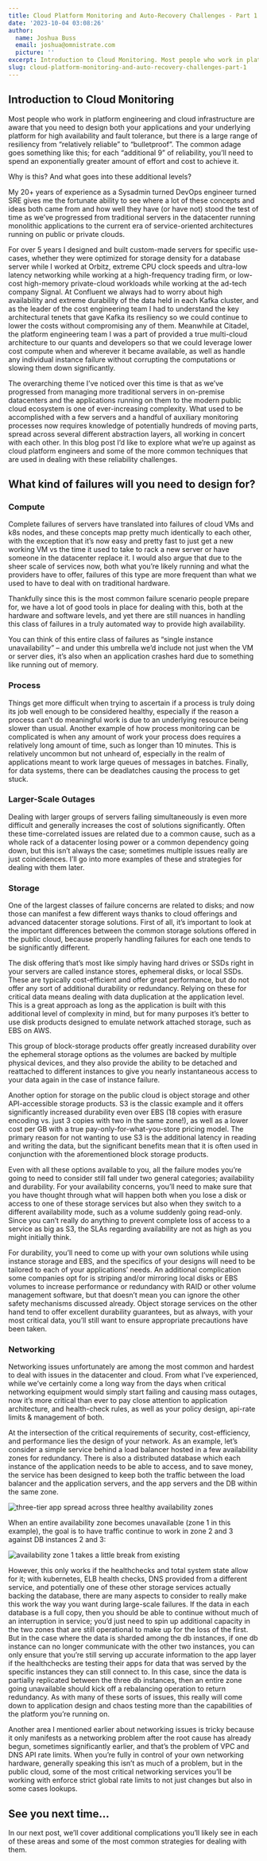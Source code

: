 ```yaml
---
title: Cloud Platform Monitoring and Auto-Recovery Challenges - Part 1
date: '2023-10-04 03:08:26'
author:
  name: Joshua Buss
  email: joshua@omnistrate.com
  picture: ''
excerpt: Introduction to Cloud Monitoring. Most people who work in platform engineering and cloud infrastructure are aware that you need to design both your applications and your underlying platform...
slug: cloud-platform-monitoring-and-auto-recovery-challenges-part-1
---
```


<h2>Introduction to Cloud Monitoring</h2>
Most people who work in platform engineering and cloud infrastructure are aware that you need to design both your applications and your underlying platform for high availability and fault tolerance, but there is a large range of resiliency from “relatively reliable” to “bulletproof”.  The common adage goes something like this; for each “additional 9” of reliability, you’ll need to spend an exponentially greater amount of effort and cost to achieve it.

Why is this?  And what goes into these additional levels?

My 20+ years of experience as a Sysadmin turned DevOps engineer turned SRE gives me the fortunate ability to see where a lot of these concepts and ideas both came from and how well they have (or have not) stood the test of time as we’ve progressed from traditional servers in the datacenter running monolithic applications to the current era of service-oriented architectures running on public or private clouds.

For over 5 years I designed and built custom-made servers for specific use-cases, whether they were optimized for storage density for a database server while I worked at Orbitz, extreme CPU clock speeds and ultra-low latency networking while working at a high-frequency trading firm, or low-cost high-memory private-cloud workloads while working at the ad-tech company Signal.  At Confluent we always had to worry about high availability and extreme durability of the data held in each Kafka cluster, and as the leader of the cost engineering team I had to understand the key architectural tenets that gave Kafka its resiliency so we could continue to lower the costs without compromising any of them.  Meanwhile at Citadel, the platform engineering team I was a part of provided a true multi-cloud architecture to our quants and developers so that we could leverage lower cost compute when and wherever it became available, as well as handle any individual instance failure without corrupting the computations or slowing them down significantly.

The overarching theme I’ve noticed over this time is that as we’ve progressed from managing more traditional servers in on-premise datacenters and the applications running on them to the modern public cloud ecosystem is one of ever-increasing complexity.   What used to be accomplished with a few servers and a handful of auxiliary monitoring processes now requires knowledge of potentially hundreds of moving parts, spread across several different abstraction layers, all working in concert with each other.  In this blog post I’d like to explore what we’re up against as cloud platform engineers and some of the more common techniques that are used in dealing with these reliability challenges.

<h2>What kind of failures will you need to design for?</h2>

<h3>Compute</h3>

Complete failures of servers have translated into failures of cloud VMs and k8s nodes, and these concepts map pretty much identically to each other, with the exception that it’s now easy and pretty fast to just get a new working VM vs the time it used to take to rack a new server or have someone in the datacenter replace it.  I would also argue that due to the sheer scale of services now, both what you’re likely running and what the providers have to offer, failures of this type are more frequent than what we used to have to deal with on traditional hardware.

Thankfully since this is the most common failure scenario people prepare for, we have a lot of good tools in place for dealing with this, both at the hardware and software levels, and yet there are still nuances in handling this class of failures in a truly automated way to provide high availability.

You can think of this entire class of failures as “single instance unavailability” – and under this umbrella we’d include not just when the VM or server dies, it’s also when an application crashes hard due to something like running out of memory.

<h3>Process</h3>

Things get more difficult when trying to ascertain if a process is truly doing its job well enough to be considered healthy, especially if the reason a process can’t do meaningful work is due to an underlying resource being slower than usual.  Another example of how process monitoring can be complicated is when any amount of work your process does requires a relatively long amount of time, such as longer than 10 minutes.  This is relatively uncommon but not unheard of, especially in the realm of applications meant to work large queues of messages in batches. Finally, for data systems, there can be deadlatches causing the process to get stuck.

<h3>Larger-Scale Outages</h3>

Dealing with larger groups of servers failing simultaneously is even more difficult and generally increases the cost of solutions significantly.  Often these time-correlated issues are related due to a common cause, such as a whole rack of a datacenter losing power or a common dependency going down, but this isn’t always the case; sometimes multiple issues really are just coincidences.  I’ll go into more examples of these and strategies for dealing with them later.

<h3>Storage</h3>

One of the largest classes of failure concerns are related to disks; and now those can manifest a few different ways thanks to cloud offerings and advanced datacenter storage solutions.  First of all, it’s important to look at the important differences between the common storage solutions offered in the public cloud, because properly handling failures for each one tends to be significantly different.

The disk offering that’s most like simply having hard drives or SSDs right in your servers are called instance stores, ephemeral disks, or local SSDs.  These are typically cost-efficient and offer great performance, but do not offer any sort of additional durability or redundancy.  Relying on these for critical data means dealing with data duplication at the application level.  This is a great approach as long as the application is built with this additional level of complexity in mind, but for many purposes it’s better to use disk products designed to emulate network attached storage, such as EBS on AWS.

This group of block-storage products offer greatly increased durability over the ephemeral storage options as the volumes are backed by multiple physical devices, and they also provide the ability to be detached and reattached to different instances to give you nearly instantaneous access to your data again in the case of instance failure.

Another option for storage on the public cloud is object storage and other API-accessible storage products.  S3 is the classic example and it offers significantly increased durability even over EBS (18 copies with erasure encoding vs. just 3 copies with two in the same zone!), as well as a lower cost per GB with a true pay-only-for-what-you-store pricing model.  The primary reason for not wanting to use S3 is the additional latency in reading and writing the data, but the significant benefits mean that it is often used in conjunction with the aforementioned block storage products.

Even with all these options available to you, all the failure modes you’re going to need to consider still fall under two general categories; availability and durability.  For your availability concerns, you’ll need to make sure that you have thought through what will happen both when you lose a disk or access to one of these storage services but also when they switch to a different availability mode, such as a volume suddenly going read-only.  Since you can’t really do anything to prevent complete loss of access to a service as big as S3, the SLAs regarding availability are not as high as you might initially think.

For durability, you’ll need to come up with your own solutions while using instance storage and EBS, and the specifics of your designs will need to be tailored to each of your applications’ needs.  An additional complication some companies opt for is striping and/or mirroring local disks or EBS volumes to increase performance or redundancy with RAID or other volume management software, but that doesn’t mean you can ignore the other safety mechanisms discussed already.  Object storage services on the other hand tend to offer excellent durability guarantees, but as always, with your most critical data, you’ll still want to ensure appropriate precautions have been taken.

<h3>Networking</h3>
Networking issues unfortunately are among the most common and hardest to deal with issues in the datacenter and cloud.  From what I’ve experienced, while we’ve certainly come a long way from the days when critical networking equipment would simply start failing and causing mass outages, now it’s more critical than ever to pay close attention to application architecture, and health-check rules, as well as your policy design, api-rate limits & management of both.

At the intersection of the critical requirements of security, cost-efficiency, and performance lies the design of your network.  As an example, let’s consider a simple service behind a load balancer hosted in a few availability zones for redundancy.  There is also a distributed database which each instance of the application needs to be able to access, and to save money, the service has been designed to keep both the traffic between the load balancer and the application servers, and the app servers and the DB within the same zone.

![three-tier app spread across three healthy availability zones][1]

When an entire availability zone becomes unavailable (zone 1 in this example), the goal is to have traffic continue to work in zone 2 and 3 against DB instances 2 and 3:

![availability zone 1 takes a little break from existing][2]

However, this only works if the healthchecks and total system state allow for it; with kubernetes, ELB health checks, DNS provided from a different service, and potentially one of these other storage services actually backing the database, there are many aspects to consider to really make this work the way you want during large-scale failures.  If the data in each database is a full copy, then you should be able to continue without much of an interruption in service; you’d just need to spin up additional capacity in the two zones that are still operational to make up for the loss of the first.   But in the case where the data is sharded among the db instances, if one db instance can no longer communicate with the other two instances, you can only ensure that you’re still serving up accurate information to the app layer if the healthchecks are testing their apps for data that was served by the specific instances they can still connect to.  In this case, since the data is partially replicated between the three db instances, then an entire zone going unavailable should kick off a rebalancing operation to return redundancy.  As with many of these sorts of issues, this really will come down to application design and chaos testing more than the capabilities of the platform you’re running on.

Another area I mentioned earlier about networking issues is tricky because it only manifests as a networking problem after the root cause has already begun, sometimes significantly earlier, and that’s the problem of VPC and DNS API rate limits.  When you’re fully in control of your own networking hardware, generally speaking this isn’t as much of a problem, but in the public cloud, some of the most critical networking services you’ll be working with enforce strict global rate limits to not just changes but also in some cases lookups.

<h2>See you next time...</h2>

In our next post, we’ll cover additional complications you’ll likely see in each of these areas and some of the most common strategies for dealing with them.


  [1]: https://drive.google.com/thumbnail?id=1E6lf8J3figKnBzGnVqX0UXTF8d2bcpc0&sz=w720
  [2]: https://drive.google.com/thumbnail?id=1duGPMf8JXEpMrrGRjd01NHY8oNEa3YwV&sz=w720
